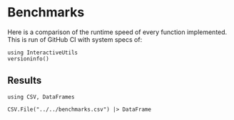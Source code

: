 # Benchmarks

Here is a comparison of the runtime speed of every function implemented.
This is run of GitHub CI with system specs of:

```@example
using InteractiveUtils
versioninfo()
```

## Results

```@setup bench
using CSV, DataFrames
```


```@example bench
CSV.File("../../benchmarks.csv") |> DataFrame
```